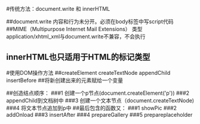 #传统方法：document.write  和  innerHTML

##document.write 内容和行为未分开。必须在body标签中写script代码
##MIME（Multipurpose Internet Mail Extensions） 类型application/xhtml_xml与document.write不兼容，不会执行
## innerHTML也只适用于HTML的标记类型
#使用DOM操作方法
##createElement createTextNode appendChild insertBefore
##将新创建出来的元素赋给一个变量

##创造结点顺序：
###1 创建一个p节点(document.createElement('p'))
###2 appendChild到文档树中
###3 创建一个文本节点（document.createTextNode)
###4 将文本节点追加到p中
##最后包含的函数又：
###1 showPic
###2 addOnload
###3 insertAfter
###4 prepareGallery
###5 prepareplaceholder